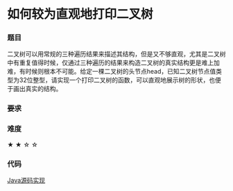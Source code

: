 # 如何较为直观地打印二叉树

### 题目

二叉树可以用常规的三种遍历结果来描述其结构，但是又不够直观，尤其是二叉树中有重复值得时候，仅通过三种遍历的结果来构造二叉树的真实结构更是难上加难，有时候则根本不可能。给定一棵二叉树的头节点head，已知二叉树节点值类型为32位整型，请实现一个打印二叉树的函数，可以直观地展示树的形状，也便于画出真实的结构。

### ~~要求~~


### 难度

 ★ ★ ☆ ☆

### 代码

 [Java源码实现](../../src/BTree/BTree3.java)
